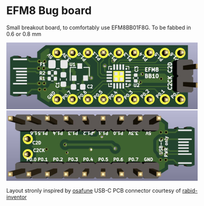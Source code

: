 # EFM8 Bug board

Small breakout board, to comfortably use EFM8BB01F8G. 
To be fabbed in 0.6 or 0.8 mm

![pcb_render_top](doc/top.JPG "PCB front render")
![pcb_render_bottom](doc/bottom.JPG "PCB bottom render")

Layout stronly inspired by [osafune](http://osafune.github.io/efm8ub1_breakout.html)
USB-C PCB connector courtesy of [rabid-inventor](https://github.com/rabid-inventor/USBC_PCB_Socket_Adaptor)
